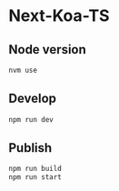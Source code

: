 # Next-Koa-TS

## Node version

```bash
nvm use
```

## Develop

```bash
npm run dev
```

## Publish

```bash
npm run build
npm run start
```
